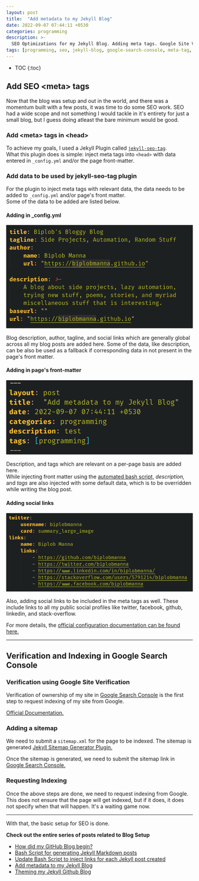 ```yaml
---
layout: post
title:  "Add metadata to my Jekyll Blog"
date: 2022-09-07 07:44:11 +0530
categories: programming
description: >-
  SEO Optimizations for my Jekyll Blog. Adding meta tags. Google Site Verification. Sitemap Generation.
tags: [programming, seo, jekyll-blog, google-search-console, meta-tag, optimization]
---
```


<style type='text/css'>#markdown-toc::before{content:'Table of Contents';font-weight:700}#markdown-toc{border:3px solid #aaa;padding:1.5em;margin-left:0;display:inline-block}</style>

* TOC
{:toc}

## Add SEO \<meta\> tags

Now that the blog was setup and out in the world, and there was a momentum built with a few posts, it was time to do some SEO work. SEO had a wide scope and not something I would tackle in it's entirety for just a small blog, but I guess doing atleast the bare minimum would be good.

### Add \<meta\> tags in \<head\>

To achieve my goals, I used a Jekyll Plugin called [`jekyll-seo-tag`](https://github.com/jekyll/jekyll-seo-tag). <br>
What this plugin does is simple: inject meta tags into `<head>` with data entered in `_config.yml` and/or the page front-matter.

### Add data to be used by jekyll-seo-tag plugin

For the plugin to inject meta tags with relevant data, the data needs to be added to `_config.yml` and/or page's front matter. <br>
Some of the data to be added are listed below.

#### Adding in _config.yml

![Data added to _config.yml](/assets/img/07-09-2022-config_yml.png)

Blog description, author, tagline, and social links which are generally global across all my blog posts are added here. Some of the data, like description, can be also be used as a fallback if corresponding data in not present in the page's front matter.

#### Adding in page's front-matter

![Data added to front-matter of a page](/assets/img/07-09-2022-frontmatter.png)

Description, and tags which are relevant on a per-page basis are added here. <br>
While injecting front matter using the [automated bash script,](https://biplobmanna.github.io/programming/2022/09/06/bash-script-for-generating-jekyll-markdown-posts.html) _description,_ and _tags_ are also injected with some default data, which is to be overridden while writing the blog post.

#### Adding social links

![Social Links to be added in meta tags](/assets/img/07-09-2022-seo-social-links.png)

Also, adding social links to be included in the meta tags as well. These include links to all my public social profiles like twitter, facebook, github, linkedin, and stack-overflow.

 For more details, the [official configuration documentation can be found here.](https://github.com/jekyll/jekyll-seo-tag/blob/master/docs/advanced-usage.md)

---

## Verification and Indexing in Google Search Console

### Verification using Google Site Verification

Verification of ownership of my site in [Google Search Console](https://search.google.com/search-console) is the first step to request indexing of my site from Google.

[Official Documentation.](https://support.google.com/webmasters/answer/9008080?hl=en)

### Adding a sitemap

We need to submit a `sitemap.xml` for the page to be indexed. The sitemap is generated [Jekyll Sitemap Generator Plugin.](https://github.com/jekyll/jekyll-sitemap)

Once the sitemap is generated, we need to submit the sitemap link in [Google Search Console.](https://search.google.com/search-console/sitemaps)

### Requesting Indexing

Once the above steps are done, we need to request indexing from Google. This does not ensure that the page will get indexed, but if it does, it does not specify when that will happen. It's a waiting game now.

---

With that, the basic setup for SEO is done.

**Check out the entire series of posts related to Blog Setup**

* [How did my GitHub Blog begin?](https://biplobmanna.github.io/programming/2022/09/06/how-did-my-github-blog-begin.html)
* [Bash Script for generating Jekyll Markdown posts](https://biplobmanna.github.io/programming/2022/09/06/bash-script-for-generating-jekyll-markdown-posts.html)
* [Update Bash Script to inject links for each Jekyll post created](https://biplobmanna.github.io/programming/2022/09/06/update-bash-script-to-inject-links-for-each-jekyll-post-created.html)
* [Add metadata to my Jekyll Blog](https://biplobmanna.github.io/programming/2022/09/07/add-metadata-to-my-jekyll-blog.html)
* [Theming my Jekyll Github Blog](https://biplobmanna.github.io/programming/2022/09/08/theming-my-jekyll-github-blog.html)
